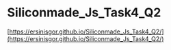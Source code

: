 # Siliconmade_Js_Task4_Q2
[https://ersinisgor.github.io/Siliconmade_Js_Task4_Q2/](https://ersinisgor.github.io/Siliconmade_Js_Task4_Q2/)

